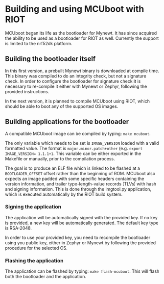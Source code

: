 # Building and using MCUboot with RIOT

MCUboot began its life as the bootloader for Mynewt.  It has since
acquired the ability to be used as a bootloader for RIOT as well.
Currently the support is limited to the nrf52dk platform.

## Building the bootloader itself

In this first version, a prebuilt Mynewt binary is downloaded at
compile time.  This binary was compiled to do an integrity check, but
not a signature check. In order to configure the bootloader for
signature check it is necessary to re-compile it either with Mynewt
or Zephyr, following the provided instructions.

In the next version, it is planned to compile MCUboot using RIOT,
which should be able to boot any of the supported OS images.

## Building applications for the bootloader

A compatible MCUboot image can be compiled by typing: `make mcuboot`.

The only variable which needs to be set is `IMAGE_VERSION` loaded
with a valid formatted value. The format is `major.minor.patch+other`
(e.g. `export IMAGE_VERSION= 1.1.1+1`. This variable can be either
exported in the Makefile or manually, prior to the compilation process.

The goal is to produce an ELF file which is linked to be flashed at a
`BOOTLOADER_OFFSET` offset rather than the beginning of ROM.  MCUboot
also expects an image padded with some specific headers containing the
version information, and trailer type-length-value records (TLVs) with
hash and signing information. This is done through the imgtool.py
application, which is executed automatically by the RIOT build system.

### Signing the application

The application will be automatically signed with the provided key.
If no key is provided, a new key will be automatically generated. The
default key type is RSA-2048.

In order to use your provided key, you need to recompile the bootloader
using you public key, either in Zephyr or Mynewt by following the
provided procedure for the selected OS.

### Flashing the application

The application can be flashed by typing: `make flash-mcuboot`.
This will flash both the bootloader and the application.
